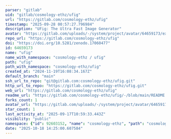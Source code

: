 ```yaml
---
parser: "gitlab"
uid: "gitlab/cosmology-ethz/ufig"
url: "https://gitlab.com/cosmology-ethz/ufig"
timestamp: "2025-09-28 00:57:27.796984"
description: "UFig: The Ultra Fast Image Generator"
avatar: "https://gitlab.com/uploads/-/system/project/avatar/64659173/example_image_small.jpg"
repo_url: "https://gitlab.com/cosmology-ethz/ufig"
doi: "https://doi.org/10.5281/zenodo.17060477"
id: 64659173
name: "ufig"
name_with_namespace: "cosmology-ethz / ufig"
path: "ufig"
path_with_namespace: "cosmology-ethz/ufig"
created_at: "2024-11-19T16:08:34.167Z"
default_branch: "main"
ssh_url_to_repo: "git@gitlab.com:cosmology-ethz/ufig.git"
http_url_to_repo: "https://gitlab.com/cosmology-ethz/ufig.git"
web_url: "https://gitlab.com/cosmology-ethz/ufig"
readme_url: "https://gitlab.com/cosmology-ethz/ufig/-/blob/main/README.md"
forks_count: 1
avatar_url: "https://gitlab.com/uploads/-/system/project/avatar/64659173/example_image_small.jpg"
star_count: 1
last_activity_at: "2025-09-17T10:59:33.443Z"
visibility: "public"
namespace: {"id": 92603152, "name": "cosmology-ethz", "path": "cosmology-ethz", "kind": "group", "full_path": "cosmology-ethz", "parent_id": null, "avatar_url": null, "web_url": "https://gitlab.com/groups/cosmology-ethz"}
date: "2025-10-18 14:25:00.607584"
---
```


